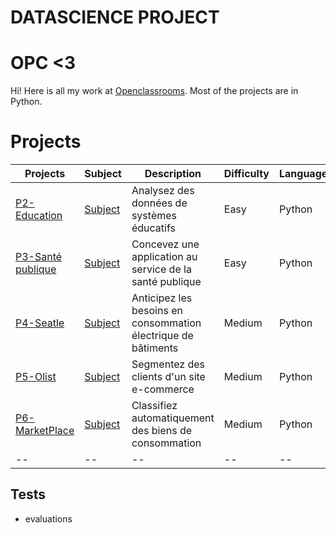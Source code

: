 # DATASCIENCE PROJECT

# OPC <3

Hi! Here is all my work at [Openclassrooms](https://openclassrooms.com/fr/). Most of the projects are in Python.

# Projects

| Projects | Subject | Description | Difficulty | Language | 
|--|--|--|--|--|
| [P2-Education](https://github.com/SmadjaPaul/DATASCIENCE-PROJECT/tree/master/OPC_P2) | [Subject](https://openclassrooms.com/fr/projects/627/assignment) | Analysez des données de systèmes éducatifs | Easy | Python | 
| [P3-Santé publique](https://github.com/SmadjaPaul/DATASCIENCE-PROJECT/tree/master/OPC_P3)  | [Subject](https://openclassrooms.com/fr/projects/628/assignment) |Concevez une application au service de la santé publique | Easy | Python | 
| [P4-Seatle](https://github.com/SmadjaPaul/DATASCIENCE-PROJECT/tree/master/P%C3%A9l%C3%A9c_smadja_paul(P4))  | [Subject](https://openclassrooms.com/fr/projects/629/assignment)| Anticipez les besoins en consommation électrique de bâtiments | Medium | Python | 
| [P5-Olist](https://github.com/SmadjaPaul/DATASCIENCE-PROJECT/tree/master/POLIST_smadja_paul(P5))  | [Subject](https://openclassrooms.com/fr/paths/164/projects/630/assignment)| Segmentez des clients d'un site e-commerce | Medium | Python |
| [P6-MarketPlace](https://github.com/SmadjaPaul/DATASCIENCE-PROJECT/tree/master/Projet6-Openclassrooms-master)  | [Subject](https://openclassrooms.com/fr/paths/164/projects/631/assignment)| Classifiez automatiquement des biens de consommation | Medium | Python | 
|--|--|--|--|--|--|



## Tests
- evaluations
